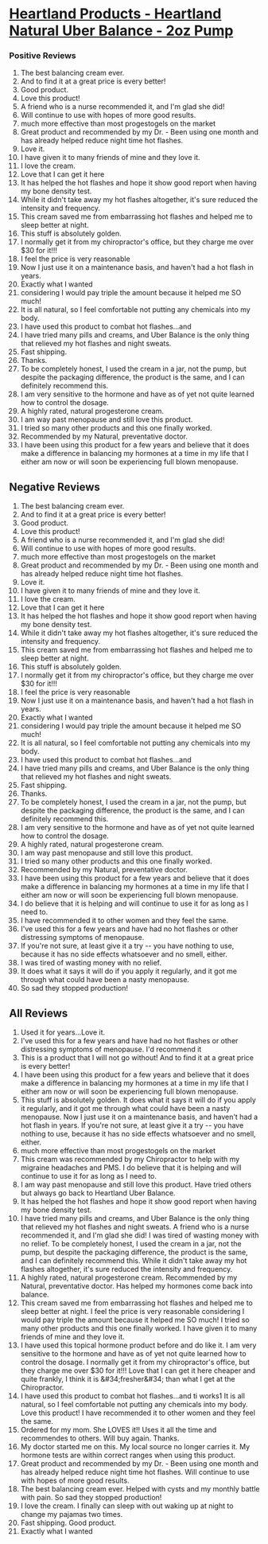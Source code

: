 # [Heartland Products - Heartland Natural Uber Balance - 2oz Pump](https://products.checkmycream.com/products/Heartland-Products-Heartland-Natural-Uber-Balance-2oz-Pump.html)

### Positive Reviews

<ol>
      <li>The best balancing cream ever.</li>
      <li>And to find it at a great price is every better!</li>
      <li>Good product.</li>
      <li>Love this product!</li>
      <li>A friend who is a nurse recommended it, and I&#x27;m glad she did!  </li>
      <li>Will continue to use with hopes of more good results.</li>
      <li>much more effective than most progestogels on the market</li>
      <li>Great product and recommended by my Dr. - Been using one month and has already helped reduce night time hot flashes.</li>
      <li>Love it.</li>
      <li>I have given it to many friends of mine and they love it.</li>
      <li>I love the cream.  </li>
      <li>Love that I can get it here</li>
      <li>It has helped the hot flashes and hope it show good report when having my bone density test.</li>
      <li>While it didn&#x27;t take away my hot flashes altogether, it&#x27;s sure reduced the intensity and frequency.</li>
      <li>This cream saved me from embarrassing hot flashes and helped me to sleep better at night.  </li>
      <li>This stuff is absolutely golden.</li>
      <li>I normally get it from my chiropractor&#x27;s office, but they charge me over $30 for it!!!  </li>
      <li>I feel the price is very reasonable</li>
      <li>Now I just use it on a maintenance basis, and haven&#x27;t had a hot flash in years.</li>
      <li>Exactly what I wanted</li>
      <li>considering I would pay triple the amount because it helped me SO much!  </li>
      <li>It is all natural, so I feel comfortable not  putting any chemicals into my body.</li>
      <li>I have used this product to combat hot flashes…and</li>
      <li>I have tried many pills and creams, and Uber Balance is the only thing that relieved my hot flashes and night sweats.  </li>
      <li>Fast shipping.</li>
      <li>Thanks.</li>
      <li>To be completely honest, I used the cream in a jar, not the pump, but despite the packaging difference, the product is the same, and I can definitely recommend this.  </li>
      <li>I am very sensitive to the hormone and have as of yet not quite learned how to control the dosage.  </li>
      <li>A highly rated, natural progesterone cream.</li>
      <li>I am way past menopause and still love this product.</li>
      <li>I tried so many other products and this one finally worked.  </li>
      <li>Recommended by my Natural, preventative doctor.  </li>
      <li>I have been using this product for a few years and believe that it does make a difference in balancing my hormones at a time in my life that I either am now or will soon be experiencing full blown menopause.</li>
</ol>


<h2>Negative Reviews</h2>
<ol>
<li> The best balancing cream ever.</li>
<li> And to find it at a great price is every better!</li>
<li> Good product.</li>
<li> Love this product!</li>
<li> A friend who is a nurse recommended it, and I&#x27;m glad she did!  </li>
<li> Will continue to use with hopes of more good results.</li>
<li> much more effective than most progestogels on the market</li>
<li> Great product and recommended by my Dr. - Been using one month and has already helped reduce night time hot flashes.</li>
<li> Love it.</li>
<li> I have given it to many friends of mine and they love it.</li>
<li> I love the cream.  </li>
<li> Love that I can get it here</li>
<li> It has helped the hot flashes and hope it show good report when having my bone density test.</li>
<li> While it didn&#x27;t take away my hot flashes altogether, it&#x27;s sure reduced the intensity and frequency.</li>
<li> This cream saved me from embarrassing hot flashes and helped me to sleep better at night.  </li>
<li> This stuff is absolutely golden.</li>
<li> I normally get it from my chiropractor&#x27;s office, but they charge me over $30 for it!!!  </li>
<li> I feel the price is very reasonable</li>
<li> Now I just use it on a maintenance basis, and haven&#x27;t had a hot flash in years.</li>
<li> Exactly what I wanted</li>
<li> considering I would pay triple the amount because it helped me SO much!  </li>
<li> It is all natural, so I feel comfortable not  putting any chemicals into my body.</li>
<li> I have used this product to combat hot flashes…and</li>
<li> I have tried many pills and creams, and Uber Balance is the only thing that relieved my hot flashes and night sweats.  </li>
<li> Fast shipping.</li>
<li> Thanks.</li>
<li> To be completely honest, I used the cream in a jar, not the pump, but despite the packaging difference, the product is the same, and I can definitely recommend this.  </li>
<li> I am very sensitive to the hormone and have as of yet not quite learned how to control the dosage.  </li>
<li> A highly rated, natural progesterone cream.</li>
<li> I am way past menopause and still love this product.</li>
<li> I tried so many other products and this one finally worked.  </li>
<li> Recommended by my Natural, preventative doctor.  </li>
<li> I have been using this product for a few years and believe that it does make a difference in balancing my hormones at a time in my life that I either am now or will soon be experiencing full blown menopause.</li>
<li> I do believe that it is helping and will continue to use it for as long as I need to.</li>
<li> I have recommended it to other women and they feel the same.</li>
<li> I&#x27;ve used this for a few years and have had no hot flashes or other distressing symptoms of menopause.</li>
<li> If you&#x27;re not sure, at least give it a try -- you have nothing to use, because it has no side effects whatsoever and no smell, either.</li>
<li> I was tired of wasting money with no relief.  </li>
<li> It does what it says it will do if you apply it regularly, and it got me through what could have been a nasty menopause.</li>
<li> So sad they stopped production!</li>
</ol>

<h2>All Reviews</h2>

<ol>
    <li> Used it for years...Love it.</li>
    <li> I&#x27;ve used this for a few years and have had no hot flashes or other distressing symptoms of menopause. I&#x27;d recommend it</li>
    <li> This is a product that I will not go without!  And to find it at a great price is every better!</li>
    <li> I have been using this product for a few years and believe that it does make a difference in balancing my hormones at a time in my life that I either am now or will soon be experiencing full blown menopause.</li>
    <li> This stuff is absolutely golden. It does what it says it will do if you apply it regularly, and it got me through what could have been a nasty menopause. Now I just use it on a maintenance basis, and haven&#x27;t had a hot flash in years. If you&#x27;re not sure, at least give it a try -- you have nothing to use, because it has no side effects whatsoever and no smell, either.</li>
    <li> much more effective than most progestogels on the market</li>
    <li> This cream was recommended by my Chiropractor to help with my migraine headaches and PMS.  I do believe that it is helping and will continue to use it for as long as I need to.</li>
    <li> I am way past menopause and still love this product. Have tried others but always go back to Heartland Uber Balance.</li>
    <li> It has helped the hot flashes and hope it show good report when having my bone density test.</li>
    <li> I have tried many pills and creams, and Uber Balance is the only thing that relieved my hot flashes and night sweats.  A friend who is a nurse recommended it, and I&#x27;m glad she did!  I was tired of wasting money with no relief.  To be completely honest, I used the cream in a jar, not the pump, but despite the packaging difference, the product is the same, and I can definitely recommend this.  While it didn&#x27;t take away my hot flashes altogether, it&#x27;s sure reduced the intensity and frequency.</li>
    <li> A highly rated, natural progesterone cream. Recommended by my Natural, preventative doctor.  Has helped my hormones come back into balance.</li>
    <li> This cream saved me from embarrassing hot flashes and helped me to sleep better at night.  I feel the price is very reasonable considering I would pay triple the amount because it helped me SO much!  I tried so many other products and this one finally worked.  I have given it to many friends of mine and they love it.</li>
    <li> I have used this topical hormone product before and do like it.  I am very sensitive to the hormone and have as of yet not quite learned how to control the dosage.  I normally get it from my chiropractor&#x27;s office, but they charge me over $30 for it!!!  Love that I can get it here cheaper and quite frankly, I think it is &amp;#34;fresher&amp;#34; than what I get at the Chiropractor.</li>
    <li> I have used this product to combat hot flashes…and ti works1 It is all natural, so I feel comfortable not  putting any chemicals into my body. Love this product! I have recommended it to other women and they feel the same.</li>
    <li> Ordered for my mom.  She LOVES it!!  Uses it all the time and recommendes to others.  Will buy again.  Thanks.</li>
    <li> My doctor started me on this. My local source no longer carries it. My hormone tests are within correct ranges when using this product.</li>
    <li> Great product and recommended by my Dr. - Been using one month and has already helped reduce night time hot flashes. Will continue to use with hopes of more good results.</li>
    <li> The best balancing cream ever. Helped with cysts and my monthly battle with pain. So sad they stopped production!</li>
    <li> I love the cream.  I finally can sleep with out waking up at night to change my pajamas two times.</li>
    <li> Fast shipping. Good product.</li>
    <li> Exactly what I wanted</li>
</ol>




